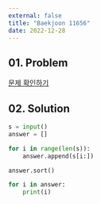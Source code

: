 ```yaml
---
external: false
title: "Baekjoon 11656"
date: 2022-12-28
---
```


## 01. Problem

[문제 확인하기](https://www.acmicpc.net/problem/11656)

## 02. Solution

```Python
s = input()
answer = []

for i in range(len(s)):
    answer.append(s[i:])

answer.sort()

for i in answer:
    print(i)
```

